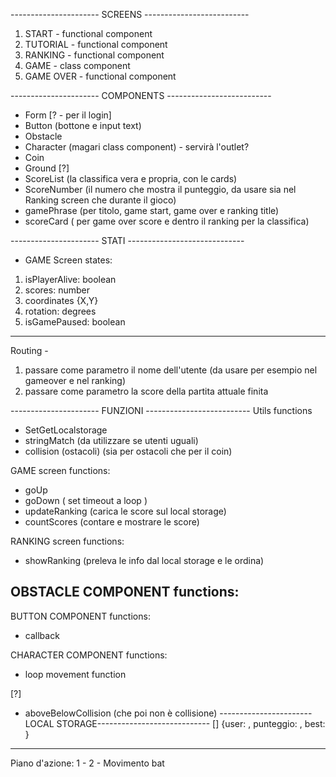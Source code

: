 ---------------------- SCREENS --------------------------

1. START - functional component
2. TUTORIAL - functional component
3. RANKING - functional component
4. GAME - class component
5. GAME OVER - functional component

---------------------- COMPONENTS --------------------------

- Form [? - per il login]
- Button (bottone e input text)
- Obstacle
- Character (magari class component) - servirà l'outlet?
- Coin
- Ground [?]
- ScoreList (la classifica vera e propria, con le cards)
- ScoreNumber (il numero che mostra il punteggio, da usare sia nel Ranking screen che durante il gioco)
- gamePhrase (per titolo, game start, game over e ranking title)
- scoreCard ( per game over score e dentro il ranking per la classifica)

---------------------- STATI -----------------------------

- GAME Screen states:

1. isPlayerAlive: boolean
2. scores: number
3. coordinates {X,Y}
4. rotation: degrees
5. isGamePaused: boolean

---

Routing -

1. passare come parametro il nome dell'utente
   (da usare per esempio nel gameover e nel ranking)
2. passare come parametro la score della partita attuale finita

---------------------- FUNZIONI --------------------------
Utils functions

- SetGetLocalstorage
- stringMatch (da utilizzare se utenti uguali)
- collision (ostacoli) (sia per ostacoli che per il coin)

GAME screen functions:

- goUp
- goDown ( set timeout a loop )
- updateRanking (carica le score sul local storage)
- countScores (contare e mostrare le score)

RANKING screen functions:

- showRanking (preleva le info dal local storage e le ordina)

## OBSTACLE COMPONENT functions:

BUTTON COMPONENT functions:

- callback

CHARACTER COMPONENT functions:

- loop movement function

[?]

- aboveBelowCollision (che poi non è collisione)
  -----------------------LOCAL STORAGE----------------------------
  [] {user: , punteggio: , best: }

---

Piano d'azione:
1 -
2 - Movimento bat
